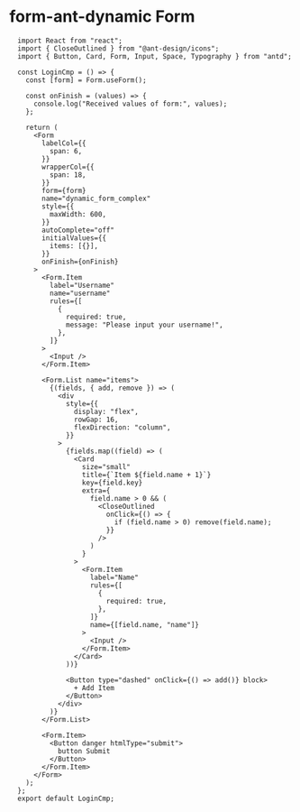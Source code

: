 # form-ant-dynamic Form


      import React from "react";
      import { CloseOutlined } from "@ant-design/icons";
      import { Button, Card, Form, Input, Space, Typography } from "antd";
      
      const LoginCmp = () => {
        const [form] = Form.useForm();
      
        const onFinish = (values) => {
          console.log("Received values of form:", values);
        };
      
        return (
          <Form
            labelCol={{
              span: 6,
            }}
            wrapperCol={{
              span: 18,
            }}
            form={form}
            name="dynamic_form_complex"
            style={{
              maxWidth: 600,
            }}
            autoComplete="off"
            initialValues={{
              items: [{}],
            }}
            onFinish={onFinish}
          >
            <Form.Item
              label="Username"
              name="username"
              rules={[
                {
                  required: true,
                  message: "Please input your username!",
                },
              ]}
            >
              <Input />
            </Form.Item>
      
            <Form.List name="items">
              {(fields, { add, remove }) => (
                <div
                  style={{
                    display: "flex",
                    rowGap: 16,
                    flexDirection: "column",
                  }}
                >
                  {fields.map((field) => (
                    <Card
                      size="small"
                      title={`Item ${field.name + 1}`}
                      key={field.key}
                      extra={
                        field.name > 0 && (
                          <CloseOutlined
                            onClick={() => {
                              if (field.name > 0) remove(field.name);
                            }}
                          />
                        )
                      }
                    >
                      <Form.Item
                        label="Name"
                        rules={[
                          {
                            required: true,
                          },
                        ]}
                        name={[field.name, "name"]}
                      >
                        <Input />
                      </Form.Item>
                    </Card>
                  ))}
      
                  <Button type="dashed" onClick={() => add()} block>
                    + Add Item
                  </Button>
                </div>
              )}
            </Form.List>
      
            <Form.Item>
              <Button danger htmlType="submit">
                button Submit
              </Button>
            </Form.Item>
          </Form>
        );
      };
      export default LoginCmp;
